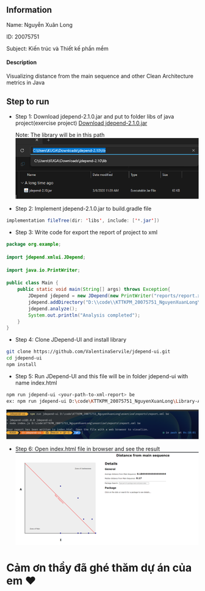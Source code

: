 ## Information

Name: Nguyễn Xuân Long

ID: 20075751

Subject: Kiến trúc và Thiết kế phần mềm

#### Description

Visualizing distance from the main sequence and other Clean Architecture metrics in Java

## Step to run

- Step 1: Download jdepend-2.1.0.jar and put to folder libs of java project(exercise project)
  [Download jdepend-2.1.0.jar](https://github.com/clarkware/jdepend/tree/master/dist)

  Note: The library will be in this path
  ![img_1.png](assets/lib.png)

- Step 2: Implement jdepend-2.1.0.jar to build.gradle file

```java
implementation fileTree(dir: 'libs', include: ['*.jar'])
```

- Step 3: Write code for export the report of project to xml

```java
package org.example;

import jdepend.xmlui.JDepend;

import java.io.PrintWriter;

public class Main {
    public static void main(String[] args) throws Exception{
        JDepend jdepend = new JDepend(new PrintWriter("reports/report.xml"));
        jdepend.addDirectory("D:\\code\\KTTKPM_20075751_NguyenXuanLong\\Library-Assistant");
        jdepend.analyze();
        System.out.println("Analysis completed");
    }
}
```

- Step 4: Clone JDepend-UI and install library

```bash
git clone https://github.com/ValentinaServile/jdepend-ui.git
cd jdepend-ui
npm install
```

- Step 5: Run JDepend-UI and this file will be in folder jdepend-ui with name index.html

```bash
npm run jdepend-ui <your-path-to-xml-report> be
ex: npm run jdepend-ui D:\code\KTTKPM_20075751_NguyenXuanLong\Library-Assistant\reports\report.xml be
```

![img_1.png](assets/excute.png)

- Step 6: Open index.html file in browser and see the result
  ![img_1.png](assets/result.png)

# Cảm ơn thầy đã ghé thăm dự án của em :heart:
